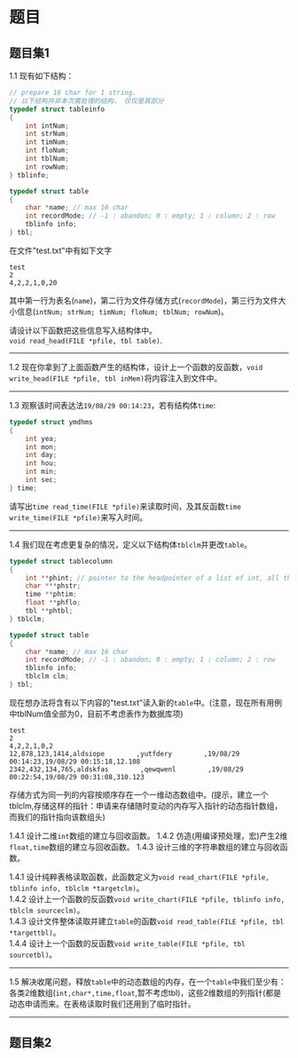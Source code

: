# 题目
## 题目集1
1.1 现有如下结构：
```c
// prepare 16 char for 1 string.
// 以下结构并非本次需处理的结构， 仅仅是其部分
typedef struct tableinfo  
{  
    int intNum;  
    int strNum;  
    int timNum;  
    int floNum;  
    int tblNum;  
    int rowNum;   
} tblinfo;  
```
```c
typedef struct table  
{  
    char *name; // max 16 char
    int recordMode; // -1 : abandon; 0 : empty; 1 : column; 2 : row  
    tblinfo info;  
} tbl;
```
在文件"test.txt"中有如下文字
```
test
2
4,2,2,1,0,20
```
其中第一行为表名(`name`)，第二行为文件存储方式(`recordMode`)，第三行为文件大小信息(`intNum; strNum; timNum; floNum; tblNum; rowNum`)。

请设计以下函数把这些信息写入结构体中。  
`void read_head(FILE *pfile, tbl table)`.
***
1.2 现在你拿到了上面函数产生的结构体，设计上一个函数的反函数，`void write_head(FILE *pfile, tbl inMem)`将内容注入到文件中。
***
1.3 观察该时间表达法`19/08/29 00:14:23`，若有结构体`time`:
```c
typedef struct ymdhms
{
    int yea;
    int mon;
    int day;
    int hou;
    int min;
    int sec;
} time;
```
请写出`time read_time(FILE *pfile)`来读取时间，及其反函数`time write_time(FILE *pfile)`来写入时间。
***
1.4 我们现在考虑更复杂的情况，定义以下结构体`tblclm`并更改`table`。
```c
typedef struct tablecolumn
{
    int **phint; // pointer to the headpointer of a list of int, all the same.
    char ***phstr;
    time **phtim;
    float **phflo;
    tbl **phtbl;
} tblclm;

typedef struct table  
{  
    char *name; // max 16 char
    int recordMode; // -1 : abandon; 0 : empty; 1 : column; 2 : row  
    tblinfo info;
    tblclm clm;
} tbl;
```
现在想办法将含有以下内容的"test.txt"读入新的`table`中。(注意，现在所有用例中tblNum值全部为0，目前不考虑表作为数据库项)
```
test
2
4,2,2,1,0,2
12,878,123,1414,aldsiope        ,yutfdery        ,19/08/29 00:14:23,19/08/29 00:15:18,12.108
2342,432,134,765,aldskfas        ,qewqwenl        ,19/08/29 00:22:54,19/08/29 00:31:08,310.123
```
存储方式为同一列的内容按顺序存在一个一维动态数组中。(提示，建立一个tblclm,存储这样的指针：申请来存储随时变动的内存写入指针的动态指针数组，而我们的指针指向该数组头)

1.4.1 设计二维`int`数组的建立与回收函数。
1.4.2 仿造(用编译预处理，宏)产生2维`float,time`数组的建立与回收函数。
1.4.3 设计三维的字符串数组的建立与回收函数。

1.4.1 设计纯粹表格读取函数，此函数定义为`void read_chart(FILE *pfile, tblinfo info, tblclm *targetclm)`。  
1.4.2 设计上一个函数的反函数`void write_chart(FILE *pfile, tblinfo info, tblclm sourceclm)`。  
1.4.3 设计文件整体读取并建立`table`的函数`void read_table(FILE *pfile, tbl *targettbl)`。  
1.4.4 设计上一个函数的反函数`void write_table(FILE *pfile, tbl sourcetbl)`。  
***
1.5 解决收尾问题，释放`table`中的动态数组的内存，在一个`table`中我们至少有：各类2维数组(`int,char*,time,float`,暂不考虑tbl)，这些2维数组的列指针(都是动态申请而来。在表格读取时我们还用到了临时指针。
***
## 题目集2
